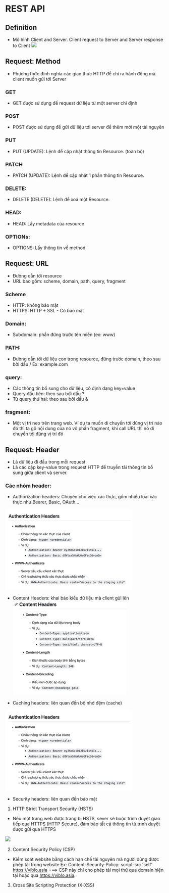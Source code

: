 # REST API
## Definition
- Mô hình Client and Server. Client request to Server and Server response to Client
![](https://media.licdn.com/dms/image/v2/D5612AQF48QPidIOsmg/article-cover_image-shrink_423_752/article-cover_image-shrink_423_752/0/1725203941747?e=1747267200&v=beta&t=TAZ9Nmx3ymBGQuwrJmvE0nxXDbDZuW6EegqLEq0lJ-4)

## Request: Method
- Phương thức định nghĩa các giao thức HTTP để chỉ ra hành động mà client muốn gửi tới Server
### GET
- GET được sử dụng để request dữ liệu từ một server chỉ định
### POST
- POST được sử dụng để gửi dữ liệu tới server để thêm mới một tài nguyên
### PUT
- PUT (UPDATE): Lệnh để cập nhật thông tin Resource. (toàn bộ)
### PATCH
- PATCH (UPDATE): Lệnh để cập nhật 1 phần thông tin Resource.
### DELETE:
- DELETE (DELETE): Lệnh để xoá một Resource.
### HEAD:
- HEAD: Lấy metadata của resource
### OPTIONs:
- OPTIONS: Lấy thông tin về method

## Request: URL
- Đường dẫn tới resource
- URL bao gồm: scheme, domain, path, query, fragment

### Scheme
- HTTP: không bảo mật
- HTTPS: HTTP + SSL - Có bảo mật

### Domain: 
- Subdomain: phần đứng trước tên miền (ex: www)

### PATH: 
- Đường dẫn tới dữ liệu con trong resource, đứng trước domain, theo
sau bởi dấu /
Ex: example.com

### query:
- Các thông tin bổ sung cho dữ liệu, có định dạng key=value
- Query đầu tiên: theo sau bởi dấu ?
- Từ query thứ hai: theo sau bởi dấu &

### fragment: 
- Một vị trí neo trên trang web. Ví dụ ta muốn di chuyển tới đúng vị trí nào đó thì ta gõ nội dung của nó vô phần fragment, khi call URL thì nó di chuyển tới đúng vị trí đó

## Request: Header
- Là dữ liệu đi đầu trong mỗi request
- Là các cặp key-value trong request HTTP để truyền tải thông tin bổ sung giữa client và server.
### Các nhóm header:
- Authorization headers: Chuyên cho việc xác thực, gồm nhiều loại xác thực như Bearer, Basic, OAuth...

![alt text](<Screenshot 2025-03-15 at 22.32.26.png>)

- Content Headers: khai báo kiểu dữ liệu mà client gửi lên
![alt text](<Screenshot 2025-03-15 at 22.37.06.png>)

- Caching headers: liên quan đến bộ nhớ đệm (cache)

![alt text](<Screenshot 2025-03-15 at 22.32.26-1.png>)

- Security headers: liên quan đến bảo mật
1. HTTP Strict Transport Security (HSTS)
- Nếu một trang web được trang bị HSTS, sever sẽ buộc trình duyệt giao tiếp qua HTTPS (HTTP Secure), đảm bảo tất cả thông tin từ trình duyệt được gửi qua HTTPS

![](https://images.viblo.asia/6e16a3f8-479e-4f79-8757-b1de7081b7d4.png)

2. Content Security Policy (CSP)
- Kiểm soát website bằng cách hạn chế tài nguyên mà người dùng được phép tải trong website
Ex: Content-Security-Policy: script-src 'self' https://viblo.asia
===> CSP này chỉ cho phép tải mọi thứ qua domain hiện tại hoặc qua https://viblo.asia.

3. Cross Site Scripting Protection (X-XSS)
